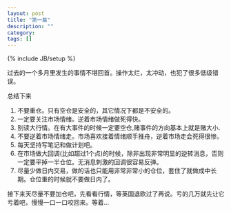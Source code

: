 ```yaml
---
layout: post
title: "第一篇"
description: ""
category: 
tags: []
---
```

{% include JB/setup %}

过去的一个多月里发生的事情不堪回首。操作太烂，太冲动，也犯了很多低级错误。

总结下来

1. 不要重仓。只有空仓是安全的，其它情况下都是不安全的。
2. 一定要关注市场情绪。逆着市场情绪做死得快。
3. 别读大行情。在有大事件的时候一定要空仓,赌事件的方向基本上就是赌大小.
3. 不要逆着市场情绪走。市场喜欢接着情绪顺手推舟，逆着市场走会死得很惨。
4. 每天坚持写笔记和做计划吧。
5. 在市场做大回调(比如超过1个点)的时候，除非出现非常明显的逆转消息，否则一定要平掉一半仓位。无消息刺激的回调很容易反弹。
6. 尽量少做日内交易，做的话也只能用非常非常小的仓位，套住了就做成中长期。仓位重的时候就不要做日内了。


接下来天尽量不要加仓吧，先看看行情，等英国退欧过了再说。亏的几万就先让它亏着吧，慢慢一口一口咬回来。等着...